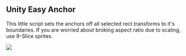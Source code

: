 ## Unity Easy Anchor
This little script sets the anchors off all selected rect transforms to it's boundaries.
If you are worried about broking aspect ratio due to scaling, use 9-Slice sprites.

![](https://imgur.com/a/6xVgyTl)